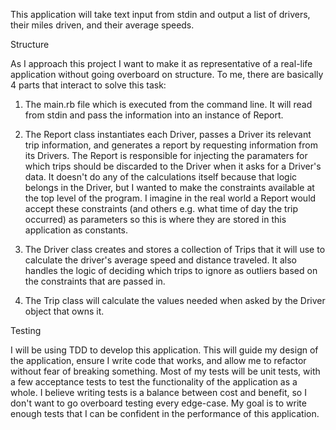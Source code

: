 This application will take text input from stdin and output a list of drivers, their miles driven, and their average speeds.

Structure

As I approach this project I want to make it as representative of a real-life application without going overboard on structure.  To me, there are basically 4 parts that interact to solve this task:

1. The main.rb file which is executed from the command line.  It will read from stdin and pass the information into an instance of Report.

2. The Report class instantiates each Driver, passes a Driver its relevant trip information, and generates a report by requesting information from its Drivers.  The Report is responsible for injecting the paramaters for which trips should be discarded to the Driver when it asks for a Driver's data.  It doesn't do any of the calculations itself because that logic belongs in the Driver, but I wanted to make the constraints available at the top level of the program.  I imagine in the real world a Report would accept these constraints (and others e.g. what time of day the trip occurred) as parameters so this is where they are stored in this application as constants.

3. The Driver class creates and stores a collection of Trips that it will use to calculate the driver's average speed and distance traveled.  It also handles the logic of deciding which trips to ignore as outliers based on the constraints that are passed in.

4. The Trip class will calculate the values needed when asked by the Driver object that owns it.


Testing

I will be using TDD to develop this application.  This will guide my design of the application, ensure I write code that works, and allow me to refactor without fear of breaking something.  Most of my tests will be unit tests, with a few acceptance tests to test the functionality of the application as a whole.  I believe writing tests is a balance between cost and benefit, so I don't want to go overboard testing every edge-case.  My goal is to write enough tests that I can be confident in the performance of this application.